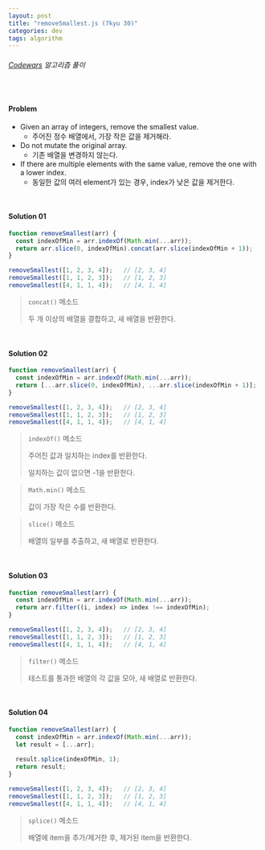 ```yaml
---
layout: post
title: "removeSmallest.js (7kyu 30)"
categories: dev
tags: algorithm
---
```


###### [Codewars](https://www.codewars.com) 알고리즘 풀이

<br>

#### Problem

- Given an array of integers, remove the smallest value.
  - 주어진 정수 배열에서, 가장 작은 값을 제거해라.
- Do not mutate the original array.
  - 기존 배열을 변경하지 않는다.
- If there are multiple elements with the same value, remove the one with a lower index.
  - 동일한 값의 여러 element가 있는 경우, index가 낮은 값을 제거한다.

<br>

#### Solution 01

```js
function removeSmallest(arr) {
  const indexOfMin = arr.indexOf(Math.min(...arr));
  return arr.slice(0, indexOfMin).concat(arr.slice(indexOfMin + 1));
}

removeSmallest([1, 2, 3, 4]);	// [2, 3, 4]
removeSmallest([1, 1, 2, 3]);	// [1, 2, 3]
removeSmallest([4, 1, 1, 4]);	// [4, 1, 4]
```

> `concat()` 메소드
>
> 두 개 이상의 배열을 결합하고, 새 배열을 반환한다.

<br>

#### Solution 02

```js
function removeSmallest(arr) {
  const indexOfMin = arr.indexOf(Math.min(...arr));
  return [...arr.slice(0, indexOfMin), ...arr.slice(indexOfMin + 1)];
}

removeSmallest([1, 2, 3, 4]);	// [2, 3, 4]
removeSmallest([1, 1, 2, 3]);	// [1, 2, 3]
removeSmallest([4, 1, 1, 4]);	// [4, 1, 4]
```

> `indexOf()` 메소드
>
> 주어진 값과 일치하는 index를 반환한다.
>
> 일치하는 값이 없으면 -1을 반환한다.

> `Math.min()` 메소드
>
> 값이 가장 작은 수를 반환한다.

> `slice()` 메소드
>
> 배열의 일부를 추출하고, 새 배열로 반환한다.

<br>

#### Solution 03

```js
function removeSmallest(arr) {
  const indexOfMin = arr.indexOf(Math.min(...arr));
  return arr.filter((i, index) => index !== indexOfMin);
}

removeSmallest([1, 2, 3, 4]);	// [2, 3, 4]
removeSmallest([1, 1, 2, 3]);	// [1, 2, 3]
removeSmallest([4, 1, 1, 4]);	// [4, 1, 4]
```

> `filter()` 메소드
>
> 테스트를 통과한 배열의 각 값을 모아, 새 배열로 반환한다.

<br>

#### Solution 04

```js
function removeSmallest(arr) {
  const indexOfMin = arr.indexOf(Math.min(...arr));
  let result = [...arr];
  
  result.splice(indexOfMin, 1);
  return result;
}

removeSmallest([1, 2, 3, 4]);	// [2, 3, 4]
removeSmallest([1, 1, 2, 3]);	// [1, 2, 3]
removeSmallest([4, 1, 1, 4]);	// [4, 1, 4]
```

> `splice()` 메소드
>
> 배열에 item을 추가/제거한 후, 제거된 item을 반환한다.

<br>